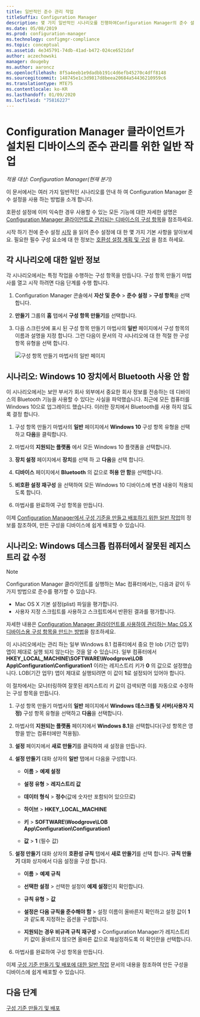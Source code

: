```yaml
---
title: 일반적인 준수 관리 작업
titleSuffix: Configuration Manager
description: 몇 가지 일반적인 시나리오를 진행하여Configuration Manager의 준수 설정에 대해 알아봅니다.
ms.date: 05/08/2019
ms.prod: configuration-manager
ms.technology: configmgr-compliance
ms.topic: conceptual
ms.assetid: 4e345791-74db-41ad-b472-024ce6521daf
author: aczechowski
manager: dougeby
ms.author: aaroncz
ms.openlocfilehash: 8f5a4eeb1e9dadbb191c4d6efb45270c4dff8148
ms.sourcegitcommit: 148745e1c3d9817d8beea20684a54436210959c6
ms.translationtype: MTE75
ms.contentlocale: ko-KR
ms.lasthandoff: 01/09/2020
ms.locfileid: "75816227"
---
```

# <a name="common-tasks-for-managing-compliance-on-devices-with-the-configuration-manager-client"></a>Configuration Manager 클라이언트가 설치된 디바이스의 준수 관리를 위한 일반 작업

*적용 대상: Configuration Manager(현재 분기)*

이 문서에서는 여러 가지 일반적인 시나리오를 안내 하 여 Configuration Manager 준수 설정을 사용 하는 방법을 소개 합니다.  

 호환성 설정에 이미 익숙한 경우 사용할 수 있는 모든 기능에 대한 자세한 설명은 [Configuration Manager 클라이언트로 관리되는 디바이스의 구성 항목](../../compliance/deploy-use/create-configuration-items.md)을 참조하세요.  

 시작 하기 전에 준수 설정 [시작](../../compliance/get-started/get-started-with-compliance-settings.md) 을 읽어 준수 설정에 대 한 몇 가지 기본 사항을 알아보세요. 필요한 필수 구성 요소에 대 한 정보는 [호환성 설정 계획 및 구성](../../compliance/plan-design/plan-for-and-configure-compliance-settings.md) 을 참조 하세요.  

## <a name="general-information-for-each-scenario"></a>각 시나리오에 대한 일반 정보  
 각 시나리오에서는 특정 작업을 수행하는 구성 항목을 만듭니다. 구성 항목 만들기 마법사를 열고 시작 하려면 다음 단계를 수행 합니다.  

1.  Configuration Manager 콘솔에서 **자산 및 준수** > **준수 설정** > **구성 항목**을 선택합니다.  

1.  **만들기** 그룹의 **홈** 탭에서 **구성 항목 만들기**를 선택합니다.  

1.  다음 스크린샷에 표시 된 구성 항목 만들기 마법사의 **일반** 페이지에서 구성 항목의 이름과 설명을 지정 합니다. 그런 다음이 문서의 각 시나리오에 대 한 적절 한 구성 항목 유형을 선택 합니다.  

     ![구성 항목 만들기 마법사의 일반 페이지](/sccm/mdm/deploy-use/media/Compliance-Settings-Wizard---1.png)  

## <a name="scenario-disable-bluetooth-on-windows-10-devices"></a>시나리오: Windows 10 장치에서 Bluetooth 사용 안 함

 이 시나리오에서는 보안 부서가 회사 외부에서 중요한 회사 정보를 전송하는 데 디바이스의 Bluetooth 기능을 사용할 수 있다는 사실을 파악했습니다. 최근에 모든 컴퓨터를 Windows 10으로 업그레이드 했습니다. 이러한 장치에서 Bluetooth를 사용 하지 않도록 결정 합니다.  

1. 구성 항목 만들기 마법사의 **일반** 페이지에서 **Windows 10** 구성 항목 유형을 선택하고 **다음**을 클릭합니다.  

2. 마법사의 **지원되는 플랫폼** 에서 모든 Windows 10 플랫폼을 선택합니다.  

3. **장치 설정** 페이지에서 **장치**를 선택 하 고 **다음**을 선택 합니다.  

4. **디바이스** 페이지에서 **Bluetooth** 의 값으로 **허용 안 함**을 선택합니다.  

5. **비호환 설정 재구성** 을 선택하여 모든 Windows 10 디바이스에 변경 내용이 적용되도록 합니다.  

6. 마법사를 완료하여 구성 항목을 만듭니다.  

 이제 [Configuration Manager에서 구성 기준을 만들고 배포하기 위한 일반 작업](../../compliance/plan-design/common-tasks-for-creating-and-deploying-configuration-baselines.md)의 정보를 참조하여, 만든 구성을 디바이스에 쉽게 배포할 수 있습니다.  

## <a name="scenario-remediate-an-incorrect-registry-value-on-windows-desktop-computers"></a>시나리오: Windows 데스크톱 컴퓨터에서 잘못된 레지스트리 값 수정

> [!NOTE] 
> Configuration Manager 클라이언트를 실행하는 Mac 컴퓨터에서는, 다음과 같이 두 가지 방법으로 준수를 평가할 수 있습니다.  
> - Mac OS X 기본 설정(plist) 파일을 평가합니다.
> - 사용자 지정 스크립트를 사용하고 스크립트에서 반환된 결과를 평가합니다.  
>
>자세한 내용은 [Configuration Manager 클라이언트를 사용하여 관리하는 Mac OS X 디바이스용 구성 항목을 만드는 방법](../../compliance/deploy-use/create-configuration-items-for-mac-os-x-devices-managed-with-the-client.md)을 참조하세요.  

 이 시나리오에서는 관리 하는 일부 Windows 8.1 컴퓨터에서 중요 한 lob (기간 업무) 앱이 제대로 실행 되지 않는다는 것을 알 수 있습니다. 일부 컴퓨터에서 **HKEY_LOCAL_MACHINE\SOFTWARE\Woodgrove\LOB App\Configuration\Configuration1** 이라는 레지스트리 키가 **0** 의 값으로 설정했습니다. LOB(기간 업무) 앱이 제대로 실행되려면 이 값이 **1**로 설정되어 있어야 합니다.  

 이 절차에서는 모니터링하여 잘못된 레지스트리 키 값이 검색되면 이를 자동으로 수정하는 구성 항목을 만듭니다.  

1. 구성 항목 만들기 마법사의 **일반** 페이지에서 **Windows 데스크톱 및 서버(사용자 지정)** 구성 항목 유형을 선택하고 **다음**을 선택합니다.  

2. 마법사의 **지원되는 플랫폼** 페이지에서 **Windows 8.1**을 선택합니다(구성 항목은 영향을 받는 컴퓨터에만 적용됨).  

3. **설정** 페이지에서 **새로 만들기**를 클릭하여 새 설정을 만듭니다.  

4. **설정 만들기** 대화 상자의 **일반** 탭에서 다음을 구성합니다.  

   -   **이름** > **예제 설정**  

   -   **설정 유형** > **레지스트리 값**  

   -   **데이터 형식** > **정수**(값에 숫자만 포함되어 있으므로)  

   -   **하이브** > **HKEY_LOCAL_MACHINE**  

   -   **키** > **SOFTWARE\Woodgrove\LOB App\Configuration\Configuration1**  

   -   **값** > **1** (필수 값)  

5. **설정 만들기** 대화 상자의 **호환성 규칙** 탭에서 **새로 만들기**를 선택 합니다. **규칙 만들기** 대화 상자에서 다음 설정을 구성 합니다.  

   -   **이름** > **예제 규칙**  

   -   **선택한 설정** > 선택한 설정이 **예제 설정**인지 확인합니다.

   -   **규칙 유형** > **값**  

   -   **설정은 다음 규칙을 준수해야 함** > 설정 이름이 올바른지 확인하고 설정 값이 **1**과 같도록 지정하는 옵션을 구성합니다.  

   -   **지원되는 경우 비규격 규칙 재구성** > Configuration Manager가 레지스트리 키 값이 올바르지 않으면 올바른 값으로 재설정하도록 이 확인란을 선택합니다.  

6. 마법사를 완료하여 구성 항목을 만듭니다.  

 이제 [구성 기준 만들기 및 배포에 대한 일반 작업](../../compliance/plan-design/common-tasks-for-creating-and-deploying-configuration-baselines.md) 문서의 내용을 참조하여 만든 구성을 디바이스에 쉽게 배포할 수 있습니다.  

## <a name="next-steps"></a>다음 단계

[구성 기준 만들기 및 배포](/sccm/compliance/plan-design/common-tasks-for-creating-and-deploying-configuration-baselines)
